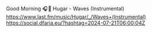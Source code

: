 Good Morning 🎧🎵 Hugar - Waves (Instrumental)  https://www.last.fm/music/Hugar/_/Waves+(Instrumental) https://social.dfaria.eu/?hashtag=2024-07-21T06:00:04Z